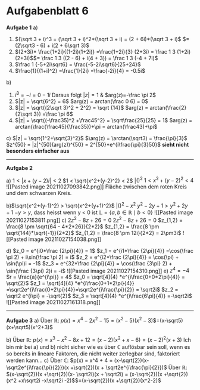 # Aufgabenblatt 6
**Aufgabe 1**
a) 
1) $(\sqrt 3 + i)^3 = (\sqrt 3 + i)^2*(\sqrt 3 + i) = (2 + 6i)*(\sqrt 3 + i)$
$= (2\sqrt3 - 6) + i(2 + 6\sqrt 3)$
2) $(2+3i)* \frac{1+2i}{(1-2i)(1+2i)} =\frac{1+2i}{3} (2+3i) = \frac 1 3 (1+2i)(2+3i)$$= \frac 1 3 ((2 - 6) + i(4 + 3)) = \frac 1 3 (-4 + 7i)$
 3) $\frac 1 {-5+2i\sqrt6} = \frac{-5-2i\sqrt6}{25+24}$
 4) $\frac{1}{(1+i)^2} =\frac{1}{2i} =\frac{-2i}{4} = -0.5i$

b)
1) $i^3 = -i = 0-1i$ Daraus folgt $|z| = 1$ & $arg(z)=-\frac \pi 2$
2) $|z| = \sqrt{6^2} = 6$
$arg(z) = arctan(\frac 0 6) = 0$
3) $|z| = \sqrt{(2\sqrt 3)^2 + 2^2} = \sqrt {14}$
$arg(z) = arctan(\frac{2}{2\sqrt 3}) =\frac \pi 6$ 
4) $|z| = \sqrt{(-\frac35)^2 +\frac45^2} = \sqrt\frac{25}{25} = 1$
$arg(z) = arctan(\frac{\frac45}{\frac35})+\pi = arctan(\frac43)+\pi$

c) $|z| = \sqrt{1^2+\sqrt{3}^2}$
 $\arg(z) = \arctan(\sqrt3) = \frac{\pi}{3}$
 $z^{50} = |z|^{50}(arg(z))^{50} = 2^{50}*e^{i\frac{\pi}{3}50}$
 **sieht nicht besonders einfacher aus**

---
**Aufgabe 2**

a) $1 < |x+(y-2)i| < 2$
$1 < \sqrt{x^2+(y-2)^2} < 2$  |$()^2$
$1<x^2+(y-2)^2 < 4$
![[Pasted image 20211027093842.png]]
Fläche zwischen dem roten Kreis und dem schwarzen Kreis.

b)$\sqrt{x^2+(y-1)^2} > \sqrt{x^2+(y+1)^2}$    |$()^2 -x^2$
$y^2-2y+1 > y^2 + 2y + 1$
$-y>y$, dass heisst wenn y < 0 ist
$\mathbb{L} =\{a,b \in \mathbb R \mid b<0 \}$
![[Pasted image 20211027153811.png]]
c) $2z^2-8z +26 = 0$
$2z^2 -8z + 26 = 0$
$z_{1,2} = \frac{8 \pm \sqrt{64 - 4*2*26}}{2*2}$
$z_{1,2} = \frac{8 \pm \sqrt{144}*\sqrt{-1}}{2*2}$
$z_{1,2} = \frac{8 \pm 12i}{2*2} = 2\pm3i$
![[Pasted image 20211027154038.png]]

d) $z_0 = e^{i0*\frac {2\pi}{4}} = 1$
$z_1 = e^{i1*\frac {2\pi}{4}} =\cos(\frac \pi 2) + i\sin(\frac \pi 2) = i$
$z_2 = e^{i2*\frac {2\pi}{4}} = \cos(\pi) + \sin(\pi)i = -1$
$z_3 = e^{32*\frac {2\pi}{4}} = \cos(\frac {3\pi} 2) + \sin(\frac {3\pi} 2)i = -i$
![[Pasted image 20211027154310.png]]
e)
$z^4 = -4$
$r = \frac{a}{e^{i\pi}} = 4$
$z_0 = \sqrt[4]{4} *e^{i\frac{0+0*2\pi}{4}} = \sqrt{2}$
$z_1 = \sqrt[4]{4} *e^{i\frac{0+1*2\pi}{4}} =\sqrt2e^{i\frac{0+2\pi}{4}}=\sqrt2e^{i\frac{\pi}{2}} = \sqrt2i$
$z_2 = \sqrt2 e^{i\pi} = -\sqrt{2}$
$z_3 = \sqrt[4]{4} *e^{i\frac{6\pi}{4}} =-\sqrt2i$
![[Pasted image 20211027161318.png]]

---
**Aufgabe 3**
a) 
Über  $\mathbb R$:  $p(x) = x^4-2x^2-15 = (x^2-5)(x^2-3)$$=(x-\sqrt5)(x+\sqrt5)(x^2+3)$

b)
Über  $\mathbb R$: $p(x) = x^3 -x^2 -8x + 12 =(x-2)(x^2+x-6) = (x-2)^2(x+3)$
Ich bin mir bei a) und b) nicht sicher wie es über $\mathbb C$ auflösbar sein soll, wenn es so bereits in lineare Faktoren, die nicht weiter zerlegbar sind, faktoriert werden kann...
c)
Über $\mathbb C$: $p(x) = x^4 + 4 = (x-\sqrt{2})(x- \sqrt2e^{i\frac{\pi}{2}})(x +\sqrt{2})(x + \sqrt2e^{i\frac{\pi}{2}})$
Über  $\mathbb R$: $(x-\sqrt{2})(x +\sqrt{2})(x- \sqrt2i)(x + \sqrt2i) = (x-\sqrt{2})(x +\sqrt{2})(x^2 +x\sqrt2i -x\sqrt2i -2)$$=(x-\sqrt{2})(x +\sqrt{2})(x^2-2)$